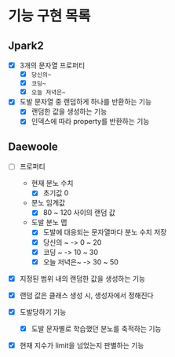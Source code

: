 # 기능 구현 목록

## Jpark2

- [x] 3개의 문자열 프로퍼티
    - [x] `당신의~`
    - [x] `코딩~`
    - [x] `오늘 저녁은~`

- [x] 도발 문자열 중 랜덤하게 하나를 반환하는 기능
    - [x] 랜덤한 값을 생성하는 기능
    - [x] 인덱스에 따라 property를 반환하는 기능

## Daewoole

- [ ] 프로퍼티
    - 현재 분노 수치
        - [x] 초기값 0
    - 분노 임계값
        - [x] 80 ~ 120 사이의 랜덤 값
    - 도발 분노 맵
        - [x] 도발에 대응되는 문자열마다 분노 수치 저장
        - [x] 당신의 ~ -> 0 ~ 20
        - [x] 코딩 ~ -> 10 ~ 30
        - [x] 오늘 저녁은~ -> 30 ~ 50

- [x] 지정된 범위 내의 랜덤한 값을 생성하는 기능
- [x] 랜덤 값은 클래스 생성 시, 생성자에서 정해진다
- [x] 도발당하기 기능
    - [x] 도발 문자별로 학습했던 분노를 축적하는 기능
- [x] 현재 지수가 limit을 넘었는지 판별하는 기능

